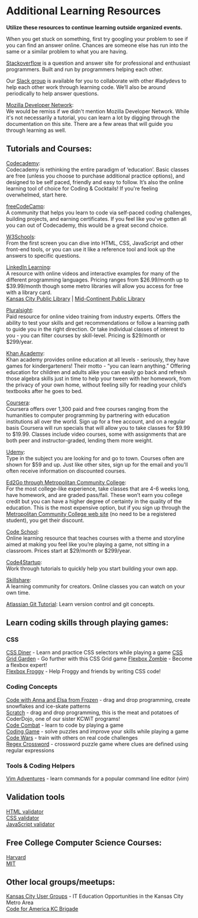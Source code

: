 # Additional Learning Resources

**Utilize these resources to continue learning outside organized events.**

When you get stuck on something, first try googling your problem to see if you can find an answer online. Chances are someone else has run into the same or a similar problem to what you are having.

[Stackoverflow](http://stackoverflow.com/) is a question and answer site for professional and enthusiast programmers. Built and run by programmers helping each other.

Our [Slack group](http://kcwit.slack.com/) is available for you to collaborate with other #ladydevs to help each other work through learning code. We’ll also be around periodically to help answer questions.

[Mozilla Developer Network](https://developer.mozilla.org/en-US/):  
We would be remiss if we didn't mention Mozilla Developer Network. While it's not necessarily a tutorial, you can learn a lot by digging through the documentation on this site. There are a few areas that will guide you through learning as well.

## Tutorials and Courses:

[Codecademy](http://www.codecademy.com/):  
Codecademy is rethinking the entire paradigm of ‘education’. Basic classes are free (unless you choose to purchase additional practice options), and designed to be self paced, friendly and easy to follow. It’s also the online learning tool of choice for Coding & Cocktails! If you're feeling overwhelmed, start here.

[freeCodeCamp](https://www.freecodecamp.com/):  
A community that helps you learn to code via self-paced coding challenges, building projects, and earning certificates. If you feel like you've gotten all you can out of Codecademy, this would be a great second choice.

[W3Schools](http://www.w3schools.com/):  
From the first screen you can dive into HTML, CSS, JavaScript and other front-end tools, or you can use it like a reference tool and look up the answers to specific questions.

[LinkedIn Learning](https://www.linkedin.com/learning/):  
A resource with online videos and interactive examples for many of the different programming languages. Pricing ranges from $26.99/month up to $39.99/month though some metro libraries will allow you access for free with a library card.  
[Kansas City Public Library](https://kclibrary.org/research-resources/research-databases/linkedin-learning-formerly-lyndacom) | [Mid-Continent Public Library](https://www.mymcpl.org/research-and-learning/research-databases/linkedin-learning-library)

[Pluralsight](https://www.pluralsight.com/):  
Paid resource for online video training from industry experts. Offers the ability to test your skills and get recommendations or follow a learning path to guide you in the right direction. Or take individual classes of interest to you - you can filter courses by skill-level. Pricing is $29/month or $299/year.

[Khan Academy](https://www.khanacademy.org/):  
Khan academy provides online education at all levels - seriously, they have games for kindergarteners! Their motto - “you can learn anything.” Offering education for children and adults alike you can easily go back and refresh those algebra skills just in time to help your tween with her homework, from the privacy of your own home, without feeling silly for reading your child’s textbooks after he goes to bed.

[Coursera](https://www.coursera.org/):  
Coursera offers over 1,300 paid and free courses ranging from the humanities to computer programming by partnering with education institutions all over the world. Sign up for a free account, and on a regular basis Coursera will run specials that will allow you to take classes for $9.99 to $19.99. Classes include video courses, some with assignments that are both peer and instructor-graded, lending them more weight.

[Udemy](https://www.udemy.com/):  
Type in the subject you are looking for and go to town. Courses often are shown for \$59 and up. Just like other sites, sign up for the email and you'll often receive information on discounted courses.

[Ed2Go through Metropolitan Community College](http://www.ed2go.com/):  
For the most college-like experience, take classes that are 4-6 weeks long, have homework, and are graded pass/fail. These won’t earn you college credit but you can have a higher degree of certainty in the quality of the education. This is the most expensive option, but if you sign up through the [Metropolitan Community College web site](https://www.ed2go.com/metropolitan/) (no need to be a registered student), you get their discount.

[Code School](https://www.codeschool.com/):  
Online learning resource that teaches courses with a theme and storyline aimed at making you feel like you’re playing a game, not sitting in a classroom. Prices start at $29/month or $299/year.

[Code4Startup](https://code4startup.com/):  
Work through tutorials to quickly help you start building your own app.

[Skillshare](https://www.skillshare.com/):  
A learning community for creators. Online classes you can watch on your own time.

[Atlassian Git Tutorial](https://www.atlassian.com/git/tutorials):
Learn version control and git concepts.

## Learn coding skills through playing games:

### CSS

[CSS Diner](http://flukeout.github.io/) - Learn and practice CSS selectors while playing a game
[CSS Grid Garden](https://cssgridgarden.com/) - Go further with this CSS Grid game
[Flexbox Zombie](https://flexboxzombies.com/p/flexbox-zombies) - Become a flexbox expert!  
[Flexbox Froggy](https://flexboxfroggy.com/) - Help Froggy and friends by writing CSS code!

### Coding Concepts

[Code with Anna and Elsa from Frozen](https://studio.code.org/s/frozen/) - drag and drop programming, create snowflakes and ice-skate patterns  
[Scratch](https://scratch.mit.edu/) - drag and drop programming, this is the meat and potatoes of CoderDojo, one of our sister KCWiT programs!  
[Code Combat](https://codecombat.com/) - learn to code by playing a game  
[Coding Game](https://www.codingame.com/) - solve puzzles and improve your skills while playing a game  
[Code Wars](http://www.codewars.com/) - train with others on real code challenges  
[Regex Crossword](https://regexcrossword.com/) - crossword puzzle game where clues are defined using regular expressions

### Tools & Coding Helpers

[Vim Adventures](http://vim-adventures.com/) - learn commands for a popular command line editor (vim)

## Validation tools

[HTML validator](https://validator.w3.org/)  
[CSS validator](https://jigsaw.w3.org/css-validator/)  
[JavaScript validator](https://codebeautify.org/jsvalidate)

## Free College Computer Science Courses:

[Harvard](https://cs50.harvard.edu/)  
[MIT](http://ocw.mit.edu/)

## Other local groups/meetups:

[Kansas City User Groups](http://www.kansascityusergroups.com/) - IT Education Opportunities in the Kansas City Metro Area  
[Code for America KC Brigade](http://www.meetup.com/kcbrigade/)
